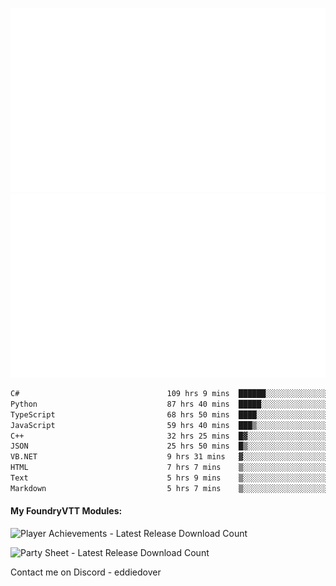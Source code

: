 
![](https://raw.githubusercontent.com/eddiedover/ghstats/master/generated/overview.svg)
![](https://raw.githubusercontent.com/eddiedover/ghstats/master/generated/languages.svg)

<!--START_SECTION:waka-->

```txt
C#                                 109 hrs 9 mins  ██████░░░░░░░░░░░░░░░░░░░   24.50 %
Python                             87 hrs 40 mins  █████░░░░░░░░░░░░░░░░░░░░   19.68 %
TypeScript                         68 hrs 50 mins  ████░░░░░░░░░░░░░░░░░░░░░   15.45 %
JavaScript                         59 hrs 40 mins  ███▒░░░░░░░░░░░░░░░░░░░░░   13.39 %
C++                                32 hrs 25 mins  █▓░░░░░░░░░░░░░░░░░░░░░░░   07.28 %
JSON                               25 hrs 50 mins  █▒░░░░░░░░░░░░░░░░░░░░░░░   05.80 %
VB.NET                             9 hrs 31 mins   ▓░░░░░░░░░░░░░░░░░░░░░░░░   02.14 %
HTML                               7 hrs 7 mins    ▒░░░░░░░░░░░░░░░░░░░░░░░░   01.60 %
Text                               5 hrs 9 mins    ▒░░░░░░░░░░░░░░░░░░░░░░░░   01.16 %
Markdown                           5 hrs 7 mins    ▒░░░░░░░░░░░░░░░░░░░░░░░░   01.15 %
```

<!--END_SECTION:waka-->

#### My FoundryVTT Modules:

  ![Player Achievements - Latest Release Download Count](https://img.shields.io/badge/dynamic/json?label=Player%20Achievements%20-%20Downloads@latest&query=assets%5B1%5D.download_count&url=https%3A%2F%2Fapi.github.com%2Frepos%2FEddieDover%2Ffvtt-player-achievements%2Freleases%2Flatest)

  ![Party Sheet - Latest Release Download Count](https://img.shields.io/badge/dynamic/json?label=Party%20Sheet%20-%20Downloads@latest&query=assets%5B1%5D.download_count&url=https%3A%2F%2Fapi.github.com%2Frepos%2FEddieDover%2Ffvtt-party-sheet%2Freleases%2Flatest)

<a rel="me" href="https://techhub.social/@EddieDover"></a>

Contact me on Discord - eddiedover
